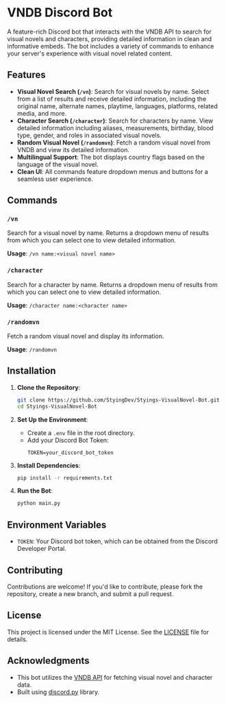 # VNDB Discord Bot

A feature-rich Discord bot that interacts with the VNDB API to search for visual novels and characters, providing detailed information in clean and informative embeds. The bot includes a variety of commands to enhance your server's experience with visual novel related content.

## Features

- **Visual Novel Search (`/vn`)**: Search for visual novels by name. Select from a list of results and receive detailed information, including the original name, alternate names, playtime, languages, platforms, related media, and more.
- **Character Search (`/character`)**: Search for characters by name. View detailed information including aliases, measurements, birthday, blood type, gender, and roles in associated visual novels.
- **Random Visual Novel (`/randomvn`)**: Fetch a random visual novel from VNDB and view its detailed information.
- **Multilingual Support**: The bot displays country flags based on the language of the visual novel.
- **Clean UI**: All commands feature dropdown menus and buttons for a seamless user experience.

## Commands

### `/vn`
Search for a visual novel by name. Returns a dropdown menu of results from which you can select one to view detailed information.

**Usage**: `/vn name:<visual novel name>`

### `/character`
Search for a character by name. Returns a dropdown menu of results from which you can select one to view detailed information.

**Usage**: `/character name:<character name>`

### `/randomvn`
Fetch a random visual novel and display its information.

**Usage**: `/randomvn`

## Installation

1. **Clone the Repository**:
   ```bash
   git clone https://github.com/StyingDev/Styings-VisualNovel-Bot.git
   cd Styings-VisualNovel-Bot
   ```

2. **Set Up the Environment**:
   - Create a `.env` file in the root directory.
   - Add your Discord Bot Token:
     ```
     TOKEN=your_discord_bot_token
     ```

3. **Install Dependencies**:
   ```bash
   pip install -r requirements.txt
   ```

4. **Run the Bot**:
   ```bash
   python main.py
   ```

## Environment Variables

- `TOKEN`: Your Discord bot token, which can be obtained from the Discord Developer Portal.

## Contributing

Contributions are welcome! If you'd like to contribute, please fork the repository, create a new branch, and submit a pull request.

## License

This project is licensed under the MIT License. See the [LICENSE](LICENSE) file for details.

## Acknowledgments

- This bot utilizes the [VNDB API](https://vndb.org/d11) for fetching visual novel and character data.
- Built using [discord.py](https://discordpy.readthedocs.io/) library.
